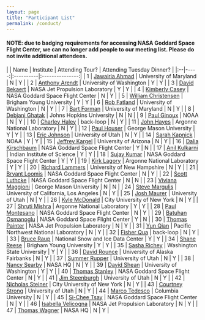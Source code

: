 ```yaml
---
layout: page
title: "Participant List"
permalink: /conduct/
---
```


#### NOTE: due to badging requirements for accessing NASA Goddard Space Flight Center, we can no longer add people to our meeting list. Please do not invite additional attendees.

|   | Name | Institute | Attending Tour? | Attending Tuesday Dinner? | 
|:--|-----:|:----------|:---------------:|
| 1 | [Jawairia Ahmad](mailto:jahmad@umd.edu) | University of Maryland | N | Y |
| 2 | [Anthony Arendt](mailto:arendta@uw.edu) | University of Washington | Y | Y |
| 3 | [David Bekaert](mailto:david.bekaert@jpl.nasa.gov) | NASA Jet Propulsion Laboratory | Y | Y |
| 4 | [Kimberly Casey](mailto:Kimberly.a.casey@nasa.gov) | NASA Goddard Space Flight Center | N | Y |
| 5 | [William Christensen](mailto:william@stat.byu.edu) | Brigham Young University | Y | Y |
| 6 | [Rob Fatland](mailto:rob5@uw.edu) | University of Washington | N | Y |
| 7 | [Bart Forman](mailto:baforman@umd.edu) | University of Maryland | N | Y |
| 8 | [Debjani Ghatak](mailto:dghatak1@jhu.edu) | Johns Hopkins University | N | N |
| 9 | [Paul Ginoux](mailto:paul.ginoux@noaa.gov) | NOAA | N | Y |
| 10 | [Charley Haley](mailto:charley@back-loop.com) | back-loop | N | Y |
| 11 | [John Hayes](mailto:) | Argonne National Laboratory | N | Y |
| 12 | [Paul Houser](mailto:phouser@gmu.edu) | George Mason University | Y | Y |
| 13 | [Eric Johnson](mailto:ericscottjohnson1@gmail.com) | University of Utah | N | Y |
| 14 | [Sarah Kapnick](mailto:sarah.kapnick@noaa.gov) | NOAA | Y | Y |
| 15 | [Jeffrey Kargel](mailto:jeffreyskargel@hotmail.com) | University of Arizona | N | Y |
| 16 | [Dalia Kirschbaum](mailto:dalia.b.kirschbaum@nasa.gov) | NASA Goddard Space Flight Center | Y | N |
| 17 | [Anil Kulkarni](mailto:anilkulkarni@caos.iisc.ernet.in) | Indian Institute of Science | Y | Y |
| 18 | [Sujay Kumar](mailto:sujay.v.kumar@nasa.gov) | NASA Goddard Space Flight Center | Y | Y |
| 19 | [Kirk Lagory](mailto:lagory@anl.gov) | Argonne National Laboratory | Y | Y |
| 20 | [Richard Lammers](mailto:Richard.Lammers@unh.edu) | University of New Hampshire | N | Y |
| 21 | [Bryant Loomis](mailto:bryant.d.loomis@nasa.gov) | NASA Goddard Space Flight Center | N | Y |
| 22 | [Scott Luthcke](mailto:scott.b.luthcke@nasa.gov) | NASA Goddard Space Flight Center | N | N |
| 23 | [Viviana Maggioni](mailto:vmaggion@gmu.edu) | George Mason University | N | N |
| 24 | [Steve Margulis](mailto:margulis@seas.ucla.edu) | University of California, Los Angeles | N | Y |
| 25 | [Josh Maurer](mailto:josh3996@gmail.com) | University of Utah | N | Y |
| 26 | [Kyle McDonald](mailto:kmcdonald2@ccny.cuny.edu) | City University of New York | N | Y |
| 27 | [Shruti Mishra](mailto:mishra@anl.gov) | Argonne National Laboratory | Y | Y |
| 28 | [Paul Montesano](mailto:paul.m.montesano@nasa.gov) | NASA Goddard Space Flight Center | N | Y |
| 29 | [Batuhan Osmanoglu](mailto:batuhan.osmanoglu@nasa.gov) | NASA Goddard Space Flight Center | Y | N |
| 30 | [Thomas Painter](mailto:thomas.painter@jpl.nasa.gov) | NASA Jet Propulsion Laboratory | N | Y |
| 31 | [Yun Qian](mailto:yun.qian@pnnl.gov) | Pacific Northwest National Laboratory | N | Y |
| 32 | [Fisher Qua](mailto:fisher@back-loop.com) | back-loop | N | Y |
| 33 | [Bruce Raup](mailto:braup@nsidc.org) | National Snow and Ice Data Center | Y | Y |
| 34 | [Shane Reese](mailto:reese@stat.byu.edu) | Brigham Young University | Y | Y |
| 35 | [Sasha Richey](mailto:sasha.richey@wsu.edu) | Washington State University | Y | Y |
| 36 | [David Rounce](mailto:david.rounce@utexas.edu) | University of Alaska Fairbanks | N | Y |
| 37 | [Summer Rupper](mailto:summer.rupper@geog.utah.edu) | University of Utah | N | Y |
| 38 | [Nancy Searby](mailto:nancy.d.searby@nasa.gov) | NASA HQ | N | Y |
| 39 | [David Shean](mailto:dshean@uw.edu) | University of Washington | Y | Y |
| 40 | [Thomas Stanley](mailto:thomas.a.stanley@nasa.gov) | NASA Goddard Space Flight Center | N | Y |
| 41 | [Jim Steenburgh](mailto:jim.steenburgh@utah.edu) | University of Utah | N | Y |
| 42 | [Nicholas Steiner](mailto:nsteiner@ccny.cuny.edu) | City University of New York | N | Y |
| 43 | [Courtney Strong](mailto:court.strong@utah.edu) | University of Utah | N | Y |
| 44 | [Marco Tedesco](mailto:mtedesco@ldeo.columbia.edu) | Columbia University | N | Y |
| 45 | [Si-Chee Tsay](mailto:si-chee.tsay@nasa.gov) | NASA Goddard Space Flight Center | N | Y |
| 46 | [Isabella Velicogna](mailto:isabella@uci.edu) | NASA Jet Propulsion Laboratory | N | Y |
| 47 | [Thomas Wagner](mailto:thomas.wagner@nasa.gov) | NASA HQ | N | Y |

